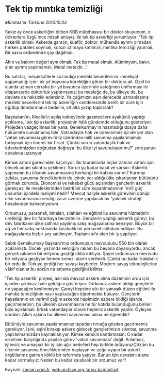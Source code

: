 # Tek tip mıntıka temizliği

*Mümtaz'er Türköne 2010.10.03*

<td class="news-spot">
<p>Sekiz ay önce askerliğini bitiren KBB mütehassısı bir doktor okuyucum, o doktorlara özgü ince mizah anlayışı ile tek tip askerliği yorumluyor: 'Tek tip askerlik olmalı: Askerde garson, kuaför, doktor, mühendis ayrımı olmadan herkes patates soymalı, kutsal içtimaya katılmalı, mıntıka temizliği yapmalı. Bir savcı orduevinde çay dağıtmalı.</p>
<p><p>Altın ve bakırın değeri aynı olmalı. Tek tip metal olmalı. Alüminyum, bakır, altın ayrımı yapılmamalı. Metal metaldir...'
<p>Bu satırlar, meşakkatlerle kazandığı meslekî becerilerinin -ameliyat yapamadığı için- bir yıl boyunca köreldiğini gören bir doktora ait. Özel bir alanda uzman cerraha bir yıl boyunca üzerinde asteğmen üniforması ile dispanserde doktorluk yaptırırsanız; bu mesleğe de, bu ülkeye de, bu devlete de haksızlık edersiniz. Ya çağımızın aşırı derecede uzmanlaşmış meslekî becerilerini tek tip askerliğin cenderesinde belirli bir süre için öğütüp dondurmanın bedelini, alt alta yazıp toplarsak?
<p>Başbakan'ın, Meclis'in açılış kokteylinde gazetecilere ayaküstü yaptığı açıklama, 'tek tip askerlik' projesinin hâlâ gündemde olduğunu gösteriyor. Projeden vazgeçilmesi bir yana, Genelkurmay'ın hazırladığı dosya daha hükümete sunulmamış bile. Vatandaşlık hak ve ödevlerimiz içinde yer alan 'vatan savunması görevi'miz üzerinden millî savunma yapılanmamızı tartışmak için önemli bir fırsat. Çünkü sorun vatandaşlık hak ve ödevlerimizden doğrudan doğruya 'bu ülke iyi savunuluyor mu?' sorusunun cevabına uzanıyor.
<p>Kimse vatanî görevinden kaçmıyor. Bu topraklarda hiçbir zaman vatanı için ölecek adam sıkıntısı çekilmez. Sorun şu kadar basit ve sarsıcı: Askerlik yapmanın bu ülkenin savunmasına herhangi bir katkısı var mı? Kurmay zekâsı, savunma önceliklerinin de içinde yer aldığı ülke çıkarlarının bütününü görmek zorunda. Ekonomisi ve rekabet gücü açısından gençlerin askerlik gerekçesi ile mesleklerinden belirli bir süre koparılmalarının 'millî güç' unsurları içindeki maliyeti nedir? Mevcut haliyle askerlik görevinin dönüp ülke savunmasına verdiği zarar üzerine yapılacak bir 'yüksek strateji' hesabından bahsediyorum.
<p>Ordumuzu; personeli, binaları, silahları ve eğitimi ile savunma hizmetinin üretildiği dev bir fabrikaya benzetelim. Gençlerin yaptığı askerlik görevi, bu dev fabrikanın ülke sathına yayılmış satış mağazalarına benziyor. Büyük bir ağ ve her satış noktasında kalabalık bir personel istihdam ediliyor. Bu mağazalarda hiçbir şey satılmıyor. Toplamı sıfır olan bir iş yapılıyor.
<p>Sabık Genelkurmay Başkanı'mız ordumuzun mevcudunu 550 bin olarak açıklamıştı. Önceki yazımda verdiğim rakam bu beyana dayanıyordu; ancak gerçek rakamın bir milyonu geçtiği iddia ediliyor. Şayet ordumuzun mevcudu bir milyonu geçtiyse hemen kırmızı alarm verilmeli. Çünkü bu kadar kalabalık bir ordu ile Türkiye girdiği her savaşı kaybeder. Modern savaş teknolojilerine vâkıf olanlar bu sözün ne anlama geldiğini bilirler.
<p>'Tek tip askerlik' projesi, aslında mevcut askere alma düzeninin ordu için içinden çıkılmaz hale geldiğini gösteriyor. Ordumuz askere aldığı gençlerle ne yapacağını kestiremiyor. Çareyi hepsine sıkı bir yanaşık düzen eğitimi ile mıntıka temizliğinin nasıl yapılacağını öğretmekte buluyor. Gençlerin hayatlarının en verimli çağını askerde hepimizin ezbere bildiği işlerde geçirmelerinin, bu ülkenin savunmasına ne tür katıda bulunduğunu birileri bize açıklamalı. Erkek vatandaşlar olarak hepimiz askerlik yaptık. Öyleyse soralım: Allah aşkına bu ülkenin savunması adına ne öğrendik?
<p>Bütünüyle savunma yapılanmamızı tepeden tırnağa gözden geçirmemiz gerekiyor. İşini, eşini bırakıp askere gidecek gençlerimizin sıkıntısı, savunma yapılanmamızdan kaynaklanıyor. Kimse kendini kandırmasın: O kadar sıkıntının karşılığında yapılan görev 'vatan savunması' değil. Anlamsız, işlevsiz ve amaçsız bir iş için ağır bedelleri hep birlikte ödüyoruzÇözüm bu ülkenin savunma önceliklerinden başlayan ve çağa uygun bir askerî örgütlenme getiren köklü bir reformda yatıyor. Bunun için cevabını alana kadar sormalıyız: Neden bu kadar kalabalık bir ordumuz var?</p>
<a href="http://web.archive.org/web/20101120235307/mailto:m.turkone@zaman.com.tr">
</a></p></p></p></p></p></p></p></p></td>

Kaynak: [zaman.com.tr](http://zaman.com.tr/yazar.do?yazino=1035157), [web.archive.org (arşiv bağlantısı)](http://web.archive.org/web/20101120235307/http://zaman.com.tr:80/yazar.do?yazino=1035157)
